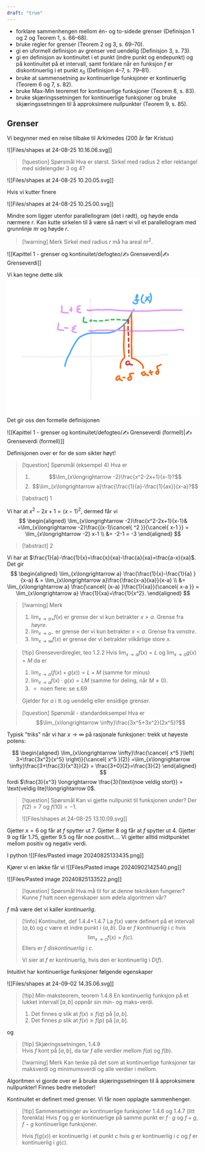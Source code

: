 ```yaml
---
draft: "true"
---
```

- forklare sammenhengen mellom én- og to-sidede grenser (Definisjon 1 og 2 og Teorem 1, s. 66–68).
- bruke regler for grenser (Teorem 2 og 3, s. 69–70).
- gi en uformell definisjon av grenser ved uendelig (Definisjon 3, s. 73).
- gi en definisjon av kontinuitet i et punkt (indre punkt og endepunkt) og på kontinuitet på et intervall, samt forklare når en funksjon $f$ er diskontinuerlig i et punkt $x_0$ (Definisjon 4–7, s. 79–81).
- bruke at sammensetning av kontinuerlige funksjoner er kontinuerlig (Teorem 6 og 7, s. 82).
- bruke Max-Min teoremet for kontinuerlige funksjoner (Teorem 8, s. 83).
- bruke skjæringssetningen for kontinuerlige funksjoner og bruke skjæringssetningen til å approksimere nullpunkter (Teorem 9, s. 85).

## Grenser

Vi begynner med en reise tilbake til Arkimedes (200 år før Kristus)

![[Files/shapes at 24-08-25 10.16.06.svg]]

> [!question] Spørsmål 
> Hva er størst. Sirkel med radius $2$ eller rektangel med sidelengder 3 og 4?

![[Files/shapes at 24-08-25 10.20.05.svg]]

Hvis vi kutter finere

![[Files/shapes at 24-08-25 10.25.00.svg]]

Mindre som ligger utenfor parallellogram (det i rødt), og høyde enda nærmere $r$. 
Kan kutte sirkelen til å være så nært vi vil et parallellogram med grunnlinje $\pi r$ og høyde $r$. 

> [!warning] Merk 
> Sirkel med radius $r$ må ha areal $\pi r^2$.



![[Kapittel 1 - grenser og kontinuitet/defogteo/✍️ Grenseverdi|✍️ Grenseverdi]]

Vi kan tegne dette slik
![900](Files/grensebilde.svg)
Det gir oss den formelle definisjonen

![[Kapittel 1 - grenser og kontinuitet/defogteo/✍️ Grenseverdi (formell)|✍️ Grenseverdi (formell)]]

Definisjonen over er for de som sikter høyt!

> [!question] Spørsmål (eksempel 4)
> Hva er
> 1. $$\lim_{x\longrightarrow -2}\frac{x^2-2x+1}{x-1}?$$
> 2. $$\lim_{x\longrightarrow a}\frac{\frac{1}{a}-\frac{1}{ax}}{x-a}?$$

> [!abstract] 1
> 

Vi har at $x^2-2x+1 = (x-1)^2$, dermed får vi
$$
\begin{aligned} 
   \lim_{x\longrightarrow   -2}\frac{x^2-2x+1}{x-1}& =\lim_{x\longrightarrow  -2}\frac{(x-1)\cancel{ ^2 }}{\cancel{ x-1 }}  = \lim_{x\longrightarrow   -2} x-1 \\ &= -2-1 = -3
\end{aligned} 
$$
> [!abstract] 2

Vi har at $\frac{1}{a}-\frac{1}{x}=\frac{x}{xa}-\frac{a}{xa}=\frac{a-x}{xa}$. Det gir
$$
\begin{aligned} 
  \lim_{x\longrightarrow   a} \frac{\frac{1}{x}-\frac{1}{a} }{x-a} & = \lim_{x\longrightarrow  a}\frac{\frac{x-a}{xa}}{x-a} \\ &= \lim_{x\longrightarrow  a} \frac{\cancel{ (x-a) }\frac{1}{xa}}{\cancel{ x-a }} = \lim_{x\longrightarrow  a} \frac{1}{xa}=\frac{1}{x^2}.
\end{aligned} 
$$

> [!warning] Merk 
> 1. $\lim_{x\longrightarrow a+}f(x)$ er grense der vi kun betrakter $x>a$. Grense fra *høyre*.
> 2. $\lim_{x\longrightarrow  a-}$ er grense der vi kun betrakter $x<a$. Grense fra *venstre*.
> 3. $\lim_{x\longrightarrow \infty}f(x)$ er grense der vi betrakter vilkårlige store $x$.

> [!tip] Grenseverdiregler, teo 1.2.2
> Hvis $\lim_{x\longrightarrow a}f(x) = L$ og $\lim_{x\longrightarrow a}g(x) = M$ da er
> 1. $\lim_{x\longrightarrow a}(f(x)+g(x))=L+M$ (samme for minus)
> 2. $\lim_{x\longrightarrow a}f(x)\cdot g(x) =LM$ (samme for deling, når $M \neq0$).
> 3. + noen flere: se s.69
> 
> Gjelder for $a$ i $\mathbb{R}$ og uendelig eller ensidige grenser.


> [!question] Spørsmål - standardeksempel
> Hva er 
> $$\lim_{x\longrightarrow  \infty}\frac{3x^5+3x^2}{2x^5}?$$

Typisk "triks" når vi har $x\longrightarrow \infty$ på rasjonale funksjoner: trekk ut høyeste potens:

$$
\begin{aligned} 
  \lim_{x\longrightarrow  \infty}\frac{\cancel{ x^5 }\left( 3+\frac{3x^2}{x^5} \right)}{\cancel{ x^5 }(2)} =\lim_{x\longrightarrow  \infty}\frac{3+\frac{3}{x^3}}{2} = \frac{3+0}{2}=\frac{3}{2}
\end{aligned} 
$$
fordi $\frac{3}{x^3} \longrightarrow \frac{3}{\text{noe veldig stort}} = \text{veldig lite}\longrightarrow  0$.

> [!question] Spørsmål 
> Kan vi gjette nullpunkt til funksjonen under? Der $f(2)=7$ og $f(10)=-1$.
> 
> ![[Files/shapes at 24-08-25 13.10.09.svg]]

Gjetter $x=6$ og får at $f$ spytter ut $7$. Gjetter $8$ og får at $f$ spytter ut $4$. Gjetter $9$ og får $1.75$, gjetter 9.5 og får noe positivt....
Vi gjetter alltid midtpunktet mellom positiv og negativ verdi.

I python
![[Files/Pasted image 20240825133435.png]]

Kjører vi en løkke får vi 
![[Files/Pasted image 20240902142540.png]]

![[Files/Pasted image 20240825133522.png]]

> [!question] Spørsmål 
> Hva må til for at denne teknikken fungerer? Kunne $f$ hatt noen egenskaper som ødela algoritmen vår?

$f$ må være det vi kaller *kontinuerlig*.

> [!info] Kontinuitet, def 1.4.4+1.4.7
> La $f(x)$ være definert på et intervall $(a,b)$ og $c$ være et indre punkt i $(a,b)$. Da er $f$ *kontinuerlig* i $c$ hvis $$\lim_{x\longrightarrow  c}f(x) = f(c).$$
> Ellers er $f$ *diskontinuerlig* i $c$.
> 
>Vi sier at $f$ er kontinuerlig, hvis den er kontinuerlig i $D(f)$.

Intuitivt har kontinuerlige funksjoner følgende egenskaper

![[Files/shapes at 24-09-02 14.35.06.svg]]


> [!tip] Min-maksteorem, teorem 1.4.8 
> En kontinuerlig funksjon på et lukket intervall $[a,b]$ oppnår sin min- og maks-verdi. 
> 1. Det finnes $q$ slik at $f(x)\leq f(q)$ på $[a,b]$.
> 2. Det finnes $p$ slik at $f(x)\geq f(p)$ på $[a,b]$.

og 

> [!tip] Skjæringssetningen, 1.4.9  
> Hvis $f$ kont på $[a,b]$, da tar $f$ alle verdier mellom $f(a)$ og $f(b)$.

> [!warning] Merk 
> Kan tenke på det som at kontinuerlige funksjoner tar maksverdi og minimumsverdi og alle verdier i mellom.

Algoritmen vi gjorde over er å bruke skjæringssetningen til å approksimere nullpunkter! Finnes bedre metoder!

Kontinuitet er definert med grenser. Vi får noen opplagte sammenhenger.

> [!tip] Sammensetninger av kontinuerlige funksjoner 1.4.6 og 1.4.7 (litt forenkla)
> Hvis $f$ og $g$ er kontinuerlige på samme punkt er $f\cdot g$ og $f+g$, $f-g$ kontinuerlige funksjoner. 
> 
> Hvis $f(g(x))$ er kontinuerlig i et punkt $c$ hvis $g$ er kontinuerlig i $c$ og $f$ er kontinuerlig i $g(c)$.

